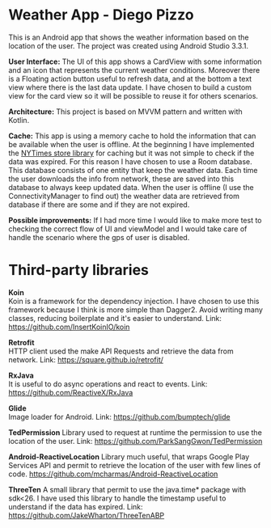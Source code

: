 # Weather App - Diego Pizzo
This is an Android app that shows the weather information based on the location of the user.
The project was created using Android Studio 3.3.1.

**User Interface:**
The UI of this app shows a CardView with some information and an icon that represents the current weather conditions. Moreover there is a Floating action button useful to refresh data, and at the bottom a text view where there is the last data update.
I have chosen to build a custom view for the card view so it will be possible to reuse it for others scenarios.

**Architecture:**
This project is based on MVVM pattern and written with Kotlin.

**Cache:**
This app is using a memory cache to hold the information that can be available when the user is offline. At the beginning I have implemented the [NYTimes store library](https://github.com/NYTimes/Store)  for caching but it was not simple to check if the data was expired. For this reason I have chosen to use a Room database. This database consists of one entity that keep the weather data. Each time the user downloads the info from network, these are saved into this database to always keep updated data. When the user is offline (I use the ConnectivityManager to  find out) the weather data are retrieved from database if there are some and if they are not expired.

**Possible improvements:**
If I had more time I would like to make more test to checking the correct flow of UI and viewModel and I would take care of handle the scenario where the gps of user is disabled.

# Third-party libraries
**Koin**  
Koin is a framework for the dependency injection. I have chosen to use this framework because I think is more simple than Dagger2. Avoid writing many classes, reducing boilerplate and it's easier to understand.
Link: https://github.com/InsertKoinIO/koin

**Retrofit**  
HTTP client used the make API Requests and retrieve the data from network.
Link: https://square.github.io/retrofit/

**RxJava**  
It is useful to do async operations and react to events.
Link: https://github.com/ReactiveX/RxJava

**Glide**  
Image loader for Android.
Link: https://github.com/bumptech/glide

 **TedPermission**
Library used to request at runtime the permission to use the location of the user.
Link: https://github.com/ParkSangGwon/TedPermission

**Android-ReactiveLocation**
Library much useful, that wraps Google Play Services API and permit to retrieve the location of the user with few lines of code.
https://github.com/mcharmas/Android-ReactiveLocation

**ThreeTen**
A small library that permit to use the java.time* package with sdk<26. I have used this library to handle the timestamp useful to understand if the data has expired.
Link: https://github.com/JakeWharton/ThreeTenABP
